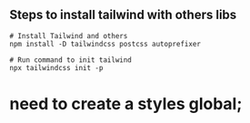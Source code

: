 ## Steps to install tailwind with others libs

```
# Install Tailwind and others
npm install -D tailwindcss postcss autoprefixer

# Run command to init tailwind
npx tailwindcss init -p

```

# need to create a styles global;
